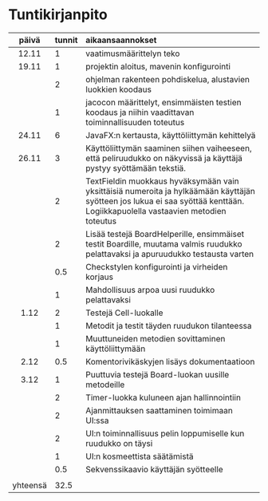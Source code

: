 # Tuntikirjanpito

|  päivä | tunnit | aikaansaannokset |
|:------:|:-------|:-----------------|
|12.11   |1       | vaatimusmäärittelyn teko |
|19.11   |1       | projektin aloitus, mavenin konfigurointi |
|        |2       | ohjelman rakenteen pohdiskelua, alustavien luokkien koodaus |
|        |1       | jacocon määrittelyt, ensimmäisten testien koodaus ja niihin vaadittavan toiminnallisuuden toteutus |
|24.11   |6       | JavaFX:n kertausta, käyttöliittymän kehittelyä |
|26.11   |3       | Käyttöliittymän saaminen siihen vaiheeseen, että peliruudukko on näkyvissä ja käyttäjä pystyy syöttämään tekstiä.
|        |2       | TextFieldin muokkaus hyväksymään vain yksittäisiä numeroita ja hylkäämään käyttäjän syötteen jos lukua ei saa syöttää kenttään. Logiikkapuolella vastaavien metodien toteutus |
|        |2       | Lisää testejä BoardHelperille, ensimmäiset testit Boardille, muutama valmis ruudukko pelattavaksi ja apuruudukko testausta varten|
|        |0.5     | Checkstylen konfigurointi ja virheiden korjaus|
|        |1       | Mahdollisuus arpoa uusi ruudukko pelattavaksi|
|1.12    |2       | Testejä Cell-luokalle|
|        |1       | Metodit ja testit täyden ruudukon tilanteessa|
|        |1       | Muuttuneiden metodien sovittaminen käyttöliittymään|
|2.12    |0.5     | Komentorivikäskyjen lisäys dokumentaatioon|
|3.12    |1       | Puuttuvia testejä Board-luokan uusille metodeille|
|        |2       | Timer-luokka kuluneen ajan hallinnointiin|
|        |2       | Ajanmittauksen saattaminen toimimaan UI:ssa
|        |2       | UI:n toiminnallisuus pelin loppumiselle kun ruudukko on täysi|
|        |1       | UI:n kosmeettista säätämistä
|        |0.5     | Sekvenssikaavio käyttäjän syötteelle
|        |        | |
|yhteensä|32.5    | |
